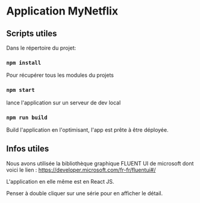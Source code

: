 # Application MyNetflix

## Scripts utiles

Dans le répertoire du projet:

### `npm install`

Pour récupérer tous les modules du projets

### `npm start`

lance l'application sur un serveur de dev local

### `npm run build`

Build l'application en l'optimisant, l'app est prête à être déployée.

## Infos utiles

Nous avons utilisée la bibliothèque graphique FLUENT UI de microsoft dont voici le lien : https://developer.microsoft.com/fr-fr/fluentui#/

L'application en elle même est en React JS.

Penser à double cliquer sur une série pour en afficher le détail.
